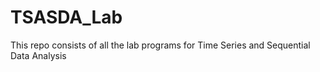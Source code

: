 # TSASDA_Lab
This repo consists of all the lab programs for Time Series and Sequential Data Analysis


